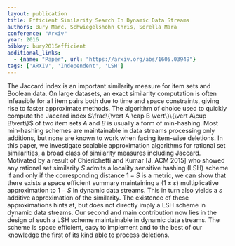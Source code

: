 ```yaml
---
layout: publication
title: Efficient Similarity Search In Dynamic Data Streams
authors: Bury Marc, Schwiegelshohn Chris, Sorella Mara
conference: "Arxiv"
year: 2016
bibkey: bury2016efficient
additional_links:
  - {name: "Paper", url: "https://arxiv.org/abs/1605.03949"}
tags: ['ARXIV', 'Independent', 'LSH']
---
```

The Jaccard index is an important similarity measure for item sets and Boolean data. On large datasets, an exact similarity computation is often infeasible for all item pairs both due to time and space constraints, giving rise to faster approximate methods. The algorithm of choice used to quickly compute the Jaccard index $\frac\{\vert A \cap B \vert\}\{\vert A\cup B\vert\}$ of two item sets $A$ and $B$ is usually a form of min-hashing. Most min-hashing schemes are maintainable in data streams processing only additions, but none are known to work when facing item-wise deletions. In this paper, we investigate scalable approximation algorithms for rational set similarities, a broad class of similarity measures including Jaccard. Motivated by a result of Chierichetti and Kumar [J. ACM 2015] who showed any rational set similarity $S$ admits a locality sensitive hashing (LSH) scheme if and only if the corresponding distance $1-S$ is a metric, we can show that there exists a space efficient summary maintaining a $(1\pm \varepsilon)$ multiplicative approximation to $1-S$ in dynamic data streams. This in turn also yields a $\varepsilon$ additive approximation of the similarity. The existence of these approximations hints at, but does not directly imply a LSH scheme in dynamic data streams. Our second and main contribution now lies in the design of such a LSH scheme maintainable in dynamic data streams. The scheme is space efficient, easy to implement and to the best of our knowledge the first of its kind able to process deletions.
